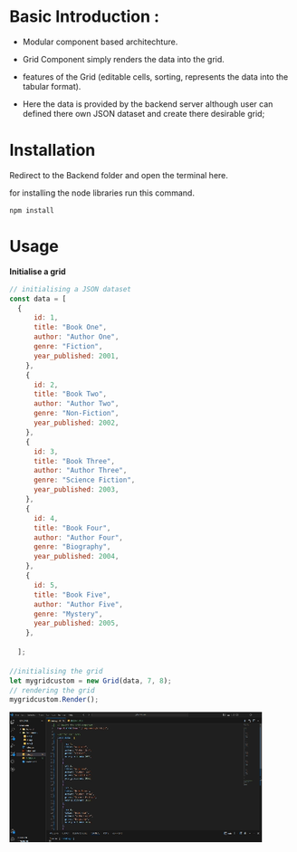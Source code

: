 <h1>Basic Introduction :</h1>

- Modular component based architechture.

- Grid Component simply renders the data into the grid.
- features of the Grid (editable cells, sorting, represents the data into the tabular format).
- Here the data is provided by the backend server although user can defined there own JSON dataset and create there desirable grid;
  
<h1>Installation</h1>

Redirect to the Backend folder and open the terminal here.

for installing the node libraries run this command.
```
npm install
```

<h1>Usage</h1>

**Initialise a grid**
```javascript
// initialising a JSON dataset
const data = [
  {
      id: 1,
      title: "Book One",
      author: "Author One",
      genre: "Fiction",
      year_published: 2001,
    },
    {
      id: 2,
      title: "Book Two",
      author: "Author Two",
      genre: "Non-Fiction",
      year_published: 2002,
    },
    {
      id: 3,
      title: "Book Three",
      author: "Author Three",
      genre: "Science Fiction",
      year_published: 2003,
    },
    {
      id: 4,
      title: "Book Four",
      author: "Author Four",
      genre: "Biography",
      year_published: 2004,
    },
    {
      id: 5,
      title: "Book Five",
      author: "Author Five",
      genre: "Mystery",
      year_published: 2005,
    },
  
  ];

//initialising the grid
let mygridcustom = new Grid(data, 7, 8);
// rendering the grid
mygridcustom.Render();

```

<div style="height:fit-content; width:fit-content;">

![](https://github.com/Surbhi-sinha/DataGrid/blob/main/Grid_component%20(2).gif)

</div>
